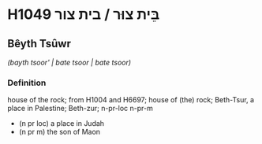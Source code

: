 # H1049 בֵּית צוּר / בית צור

## Bêyth Tsûwr

_(bayth tsoor' | bate tsoor | bate tsoor)_

### Definition

house of the rock; from H1004 and H6697; house of (the) rock; Beth-Tsur, a place in Palestine; Beth-zur; n-pr-loc n-pr-m

- (n pr loc) a place in Judah
- (n pr m) the son of Maon
